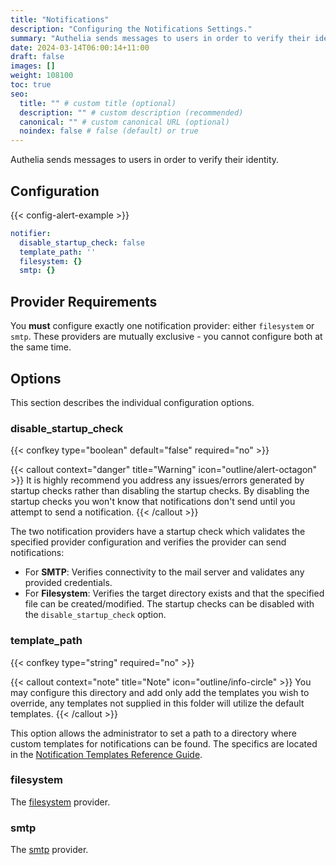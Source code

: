 ```yaml
---
title: "Notifications"
description: "Configuring the Notifications Settings."
summary: "Authelia sends messages to users in order to verify their identity. This section describes how to configure this."
date: 2024-03-14T06:00:14+11:00
draft: false
images: []
weight: 108100
toc: true
seo:
  title: "" # custom title (optional)
  description: "" # custom description (recommended)
  canonical: "" # custom canonical URL (optional)
  noindex: false # false (default) or true
---
```


Authelia sends messages to users in order to verify their identity.

## Configuration

{{< config-alert-example >}}

```yaml {title="configuration.yml"}
notifier:
  disable_startup_check: false
  template_path: ''
  filesystem: {}
  smtp: {}
```

## Provider Requirements
You **must** configure exactly one notification provider: either `filesystem` or `smtp`. These providers are mutually exclusive - you cannot configure both at the same time.

## Options

This section describes the individual configuration options.

### disable_startup_check

{{< confkey type="boolean" default="false" required="no" >}}

{{< callout context="danger" title="Warning" icon="outline/alert-octagon" >}}
It is highly recommend you address any issues/errors generated by startup checks rather than disabling the startup checks. By disabling the startup checks you won't know that notifications don't send until you attempt to send a notification.
{{< /callout >}}

The two notification providers have a startup check which validates the specified provider configuration and verifies the provider can send notifications:
- For **SMTP**: Verifies connectivity to the mail server and validates any provided credentials.
- For **Filesystem**: Verifies the target directory exists and that the specified file can be created/modified.
The startup checks can be disabled with the `disable_startup_check` option.

### template_path

{{< confkey type="string" required="no" >}}

{{< callout context="note" title="Note" icon="outline/info-circle" >}}
You may configure this directory and add only add the templates you wish to override, any templates not
supplied in this folder will utilize the default templates.
{{< /callout >}}

This option allows the administrator to set a path to a directory where custom templates for notifications can be found.
The specifics are located in the
[Notification Templates Reference Guide](../../reference/guides/notification-templates.md).

### filesystem

The [filesystem](file.md) provider.

### smtp

The [smtp](smtp.md) provider.
